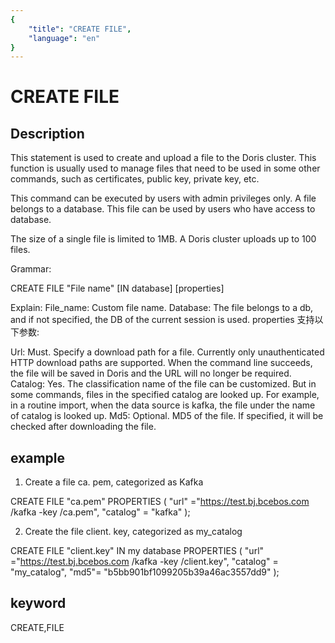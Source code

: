 ```yaml
---
{
    "title": "CREATE FILE",
    "language": "en"
}
---
```


<!-- 
Licensed to the Apache Software Foundation (ASF) under one
or more contributor license agreements.  See the NOTICE file
distributed with this work for additional information
regarding copyright ownership.  The ASF licenses this file
to you under the Apache License, Version 2.0 (the
"License"); you may not use this file except in compliance
with the License.  You may obtain a copy of the License at

  http://www.apache.org/licenses/LICENSE-2.0

Unless required by applicable law or agreed to in writing,
software distributed under the License is distributed on an
"AS IS" BASIS, WITHOUT WARRANTIES OR CONDITIONS OF ANY
KIND, either express or implied.  See the License for the
specific language governing permissions and limitations
under the License.
-->

# CREATE FILE
## Description

This statement is used to create and upload a file to the Doris cluster.
This function is usually used to manage files that need to be used in some other commands, such as certificates, public key, private key, etc.

This command can be executed by users with admin privileges only.
A file belongs to a database. This file can be used by users who have access to database.

The size of a single file is limited to 1MB.
A Doris cluster uploads up to 100 files.

Grammar:

CREATE FILE "File name" [IN database]
[properties]

Explain:
File_name: Custom file name.
Database: The file belongs to a db, and if not specified, the DB of the current session is used.
properties 支持以下参数:

Url: Must. Specify a download path for a file. Currently only unauthenticated HTTP download paths are supported. When the command line succeeds, the file will be saved in Doris and the URL will no longer be required.
Catalog: Yes. The classification name of the file can be customized. But in some commands, files in the specified catalog are looked up. For example, in a routine import, when the data source is kafka, the file under the name of catalog is looked up.
Md5: Optional. MD5 of the file. If specified, it will be checked after downloading the file.

## example

1. Create a file ca. pem, categorized as Kafka

CREATE FILE "ca.pem"
PROPERTIES
(
"url" ="https://test.bj.bcebos.com /kafka -key /ca.pem",
"catalog" = "kafka"
);

2. Create the file client. key, categorized as my_catalog

CREATE FILE "client.key"
IN my database
PROPERTIES
(
"url" ="https://test.bj.bcebos.com /kafka -key /client.key",
"catalog" = "my_catalog",
"md5"= "b5bb901bf1099205b39a46ac3557dd9"
);

## keyword
CREATE,FILE
